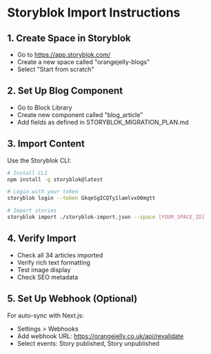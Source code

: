 
# Storyblok Import Instructions

## 1. Create Space in Storyblok
- Go to https://app.storyblok.com/
- Create a new space called "orangejelly-blogs"
- Select "Start from scratch"

## 2. Set Up Blog Component
- Go to Block Library
- Create new component called "blog_article"
- Add fields as defined in STORYBLOK_MIGRATION_PLAN.md

## 3. Import Content
Use the Storyblok CLI:
```bash
# Install CLI
npm install -g storyblok@latest

# Login with your token
storyblok login --token GkqeSgICQTy1lamlvxO0mgtt

# Import stories
storyblok import ./storyblok-import.json --space [YOUR_SPACE_ID]
```

## 4. Verify Import
- Check all 34 articles imported
- Verify rich text formatting
- Test image display
- Check SEO metadata

## 5. Set Up Webhook (Optional)
For auto-sync with Next.js:
- Settings > Webhooks
- Add webhook URL: https://orangejelly.co.uk/api/revalidate
- Select events: Story published, Story unpublished
